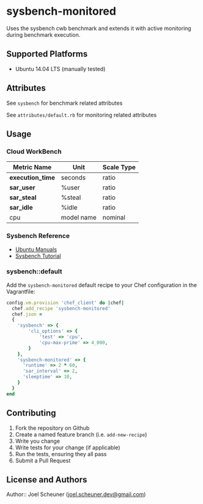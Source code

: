 # sysbench-monitored

Uses the sysbench cwb benchmark and extends it with active monitoring during benchmark execution.

## Supported Platforms

* Ubuntu 14.04 LTS (manually tested)

## Attributes

See `sysbench` for benchmark related attributes

See `attributes/default.rb` for monitoring related attributes

## Usage

### Cloud WorkBench

| Metric Name                  | Unit              | Scale Type    |
| ---------------------------- | ----------------- | ------------- |
| **execution_time**           | seconds           | ratio         |
| **sar_user**                 | %user             | ratio         |
| **sar_steal**                | %steal            | ratio         |
| **sar_idle**                 | %idle             | ratio         |
| cpu                          | model name        | nominal       |

### Sysbench Reference

* [Ubuntu Manuals](http://manpages.ubuntu.com/manpages/trusty/man1/sysbench.1.html)
* [Sysbench Tutorial](http://www.howtoforge.com/how-to-benchmark-your-system-cpu-file-io-mysql-with-sysbench)

### sysbench::default

Add the `sysbench-monitored` default recipe to your Chef configuration in the Vagrantfile:

```ruby
config.vm.provision 'chef_client' do |chef|
  chef.add_recipe 'sysbench-monitored'
  chef.json =
  {
    'sysbench' => {
        'cli_options' => {
            'test' => 'cpu',
            'cpu-max-prime' => 4_000,
        }
    },
    'sysbench-monitored' => {
      'runtime' => 2 * 60,
      'sar_interval' => 2,
      'sleeptime' => 10,
    }
  }
end
```

## Contributing

1. Fork the repository on Github
2. Create a named feature branch (i.e. `add-new-recipe`)
3. Write you change
4. Write tests for your change (if applicable)
5. Run the tests, ensuring they all pass
6. Submit a Pull Request

## License and Authors

Author:: Joel Scheuner (joel.scheuner.dev@gmail.com)
